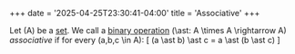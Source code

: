 +++
date = '2025-04-25T23:30:41-04:00'
title = 'Associative'
+++

Let \(A\) be a [set](). We call a [binary
operation](/zettelkasten/definitions/algebra/binary_operation)
\(\ast: A \times A \rightarrow A\) _associative_ if for every \(a,b,c \in A\):
\[
    (a \ast b) \ast c = a \ast (b \ast c)
\]
